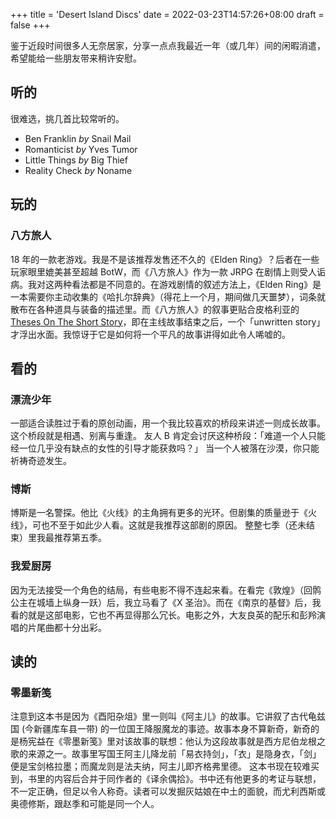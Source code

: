 +++
title = 'Desert Island Discs'
date = 2022-03-23T14:57:26+08:00
draft = false
+++

鉴于近段时间很多人无奈居家，分享一点点我最近一年（或几年）间的闲暇消遣，希望能给一些朋友带来稍许安慰。

## 听的
很难选，挑几首比较常听的。
- Ben Franklin _by_ Snail Mail
- Romanticist _by_ Yves Tumor
- Little Things _by_ Big Thief
- Reality Check _by_ Noname


## 玩的
### 八方旅人
18 年的一款老游戏。我是不是该推荐发售还不久的《Elden Ring》？后者在一些玩家眼里媲美甚至超越 BotW，而《八方旅人》作为一款 JRPG 在剧情上则受人诟病。我对这两种看法都是不同意的。在游戏剧情的叙述方法上，《Elden Ring》是一本需要你主动收集的《哈扎尔辞典》（得花上一个月，期间做几天噩梦），词条就散布在各种道具与装备的描述里。而《八方旅人》的叙事更贴合皮格利亚的 [Theses On The Short Story](https://newleftreview.org/issues/ii70/articles/ricardo-piglia-theses-on-the-short-story)，即在主线故事结束之后，一个「unwritten story」才浮出水面。我惊讶于它是如何将一个平凡的故事讲得如此令人唏嘘的。

## 看的
### 漂流少年
一部适合读胜过于看的原创动画，用一个我比较喜欢的桥段来讲述一则成长故事。这个桥段就是相遇、别离与重逢。
友人 B 肯定会讨厌这种桥段：「难道一个人只能经一位几乎没有缺点的女性的引导才能获救吗？」
当一个人被落在沙漠，你只能祈祷奇迹发生。

### 博斯
博斯是一名警探。他比《火线》的主角拥有更多的光环。但剧集的质量逊于《火线》，可也不至于如此少人看。这就是我推荐这部剧的原因。
整整七季（还未结束）里我最推荐第五季。

### 我爱厨房
因为无法接受一个角色的结局，有些电影不得不连起来看。在看完《敦煌》（回鹘公主在城墙上纵身一跃）后，我立马看了《X 圣治》。而在《南京的基督》后，我看的就是这部电影，它也不再显得那么冗长。电影之外，大友良英的配乐和彭羚演唱的片尾曲都十分出彩。

## 读的
### 零墨新笺
注意到这本书是因为《酉阳杂俎》里一则叫《阿主儿》的故事。它讲叙了古代龟兹国 (今新疆库车县一带) 的一位国王降服魔龙的事迹。故事本身不算新奇，新奇的是杨宪益在《零墨新笺》里对该故事的联想：他认为这段故事就是西方尼伯龙根之歌的来源之一。故事里写国王阿主儿降龙前「易衣持剑」，「衣」是隐身衣，「剑」便是宝剑格拉墨；而魔龙则是法夫纳，阿主儿即齐格弗里德。
这本书现在较难买到，书里的内容后合并于同作者的《译余偶拾》。书中还有他更多的考证与联想，不一定正确，但足以令人称奇。读者可以发掘灰姑娘在中土的面貌，而尤利西斯或奥德修斯，跟赵季和可能是同一个人。
